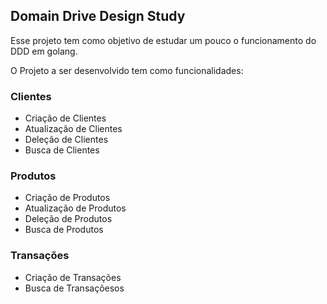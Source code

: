## Domain Drive Design Study

Esse projeto tem como objetivo de estudar um pouco o funcionamento do DDD em golang.

O Projeto a ser desenvolvido tem como funcionalidades:

### Clientes

- Criação de Clientes
- Atualização de Clientes
- Deleção de Clientes
- Busca de Clientes

### Produtos

- Criação de Produtos
- Atualização de Produtos
- Deleção de Produtos
- Busca de Produtos

### Transações

- Criação de Transações
- Busca de Transaçõesos
